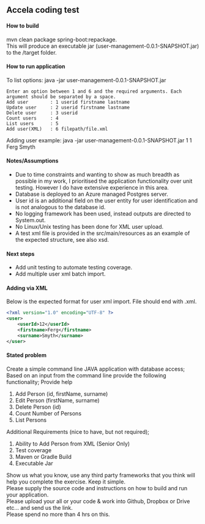 ## Accela coding test
#### How to build
mvn clean package spring-boot:repackage.  
This will produce an executable jar (user-management-0.0.1-SNAPSHOT.jar) to the /target folder.
#### How to run application
To list options: java -jar user-management-0.0.1-SNAPSHOT.jar
```
Enter an option between 1 and 6 and the required arguments. Each argument should be separated by a space.
Add user        : 1 userid firstname lastname
Update user     : 2 userid firstname lastname
Delete user     : 3 userid
Count users     : 4
List users      : 5
Add user(XML)   : 6 filepath/file.xml
```
Adding user example: java -jar user-management-0.0.1-SNAPSHOT.jar 1 1 Ferg Smyth

#### Notes/Assumptions
* Due to time constraints and wanting to show as much breadth as possible in my work, I prioritised the application functionality over unit testing. However I do have extensive experience in this area.
* Database is deployed to an Azure managed Postgres server.
* User id is an additional field on the user entity for user identification and is not analogous to the database id.
* No logging framework has been used, instead outputs are directed to System.out.
* No Linux/Unix testing has been done for XML user upload.
* A test xml file is provided in the src/main/resources as an example of the expected structure, see also xsd.
#### Next steps
* Add unit testing to automate testing coverage.
* Add multiple user xml batch import.
#### Adding via XML
Below is the expected format for user xml import.
File should end with .xml.
```xml
<?xml version="1.0" encoding="UTF-8" ?>
<user>
    <userId>12</userId>
    <firstname>Ferg</firstname>
    <surname>Smyth</surname>
</user>
```
#### Stated problem
Create a simple command line JAVA application with database access;
Based on an input from the command line provide the following functionality;
Provide help

1. Add Person (id, firstName, surname)
2. Edit Person (firstName, surname)
3. Delete Person (id)
4. Count Number of Persons
5. List Persons

Additional Requirements (nice to have, but not required);

1. Ability to Add Person from XML (Senior Only)
2. Test coverage
3. Maven or Gradle Build
4. Executable Jar

Show us what you know, use any third party frameworks that you think will help you complete the exercise. Keep it simple.  
Please supply the source code and instructions on how to build and run your application.  
Please upload your all or your code & work into Github, Dropbox or Drive etc... and send us the link.  
Please spend no more than 4 hrs on this.


